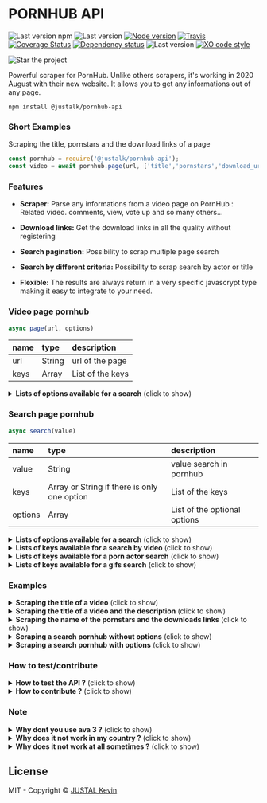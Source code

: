 # PORNHUB API

![Last version npm](https://img.shields.io/npm/v/@justalk/pornhub-api.svg?style=flat-square)
![Last version](https://img.shields.io/github/v/tag/justalk/pornhub-api.svg?style=flat-square)
[![Node version](https://img.shields.io/node/v/@justalk/pornhub-api.svg?style=flat-square)](https://www.npmjs.com/package/@justalk/pornhub-api)
[![Travis](https://img.shields.io/travis/com/justalk/pornhub-api.svg?style=flat-square)](https://travis-ci.com/github/JustalK/PORNHUB-API)
[![Coverage Status](https://coveralls.io/repos/github/JustalK/PORNHUB-API/badge.svg?branch=master&style=flat-square)](https://coveralls.io/github/JustalK/PORNHUB-API?branch=master)
[![Dependency status](http://img.shields.io/david/justalk/pornhub-api.svg?style=flat-square)](https://david-dm.org/justalk/pornhub-api.svg)
![Last version](https://img.shields.io/github/license/justalk/pornhub-api.svg?style=flat-square)
[![XO code style](https://img.shields.io/badge/code_style-XO-5ed9c7.svg?style=flat-square)](https://github.com/xojs/xo)

![Star the project](https://img.shields.io/github/stars/justalk/pornhub-api?style=social)

Powerful scraper for PornHub. Unlike others scrapers, it's working in 2020 August with their new website. It allows you to get any informations out of any page.

`npm install @justalk/pornhub-api`

### Short Examples

Scraping the title, pornstars and the download links of a page

```js
const pornhub = require('@justalk/pornhub-api');
const video = await pornhub.page(url, ['title','pornstars','download_urls']);
```

### Features

- **Scraper:** Parse any informations from a video page on PornHub : Related video. comments, view, vote up and so many others...

- **Download links:** Get the download links in all the quality without registering

- **Search pagination:** Possibility to scrap multiple page search

- **Search by different criteria:** Possibility to scrap search by actor or title

- **Flexible:** The results are always return in a very specific javascrypt type making it easy to integrate to your need.

### Video page pornhub

```js
async page(url, options)
```

| name | type | description |
| :--- | :---------- | :--- |
| url | String | url of the page |
| keys | Array | List of the keys |

<details>
  <summary><b>Lists of options available for a search</b> (click to show)</summary>

| name of key | return type | description |
| :--- | :---------- | :--- |
| title | String | Title |
| description | String | Description |
| views | Number | Number total of views |
| up_votes | Number | Number of up vote |
| down_votes | Number | Number of down vote |
| percent | Number | Percent of up vote |
| author | String | Name of the uploader |
| author_subscriber | Number | Number of subscriber of the uploader |
| pornstars | Array | Names of the pornstars |
| categories | Array | List of the names of the categories |
| tags | Array | List of the names of the tags |
| production | String | Type of production |
| duration | Number | Duration in second |
| number_of_comment | Number | Total number of comments |
| thumbnail_url | String | Url of the thumbnail |
| upload_date | Date | Date of upload |
| download_urls |  Object | List of download link by quality |
| comments |  Object | List of comments with additionnals informations |
| related_videos |  Object | List of related video with additionnals informations |

</details>

### Search page pornhub

```js
async search(value)
```

| name | type | description |
| :--- | :---------- | :--- |
| value | String | value search in pornhub |
| keys | Array or String if there is only one option | List of the keys |
| options | Array | List of the optional options |

<details>
  <summary><b>Lists of options available for a search</b> (click to show)</summary>

| name of options | return type | description |
| :--- | :---------- | :--- |
| page | Number | Number of page to scraper |
| production | String | Type of production targeted : homemade or professional |
| search | String | Type of search targeted : `video` or `pornstars` or `gifs` |

</details>


<details>
  <summary><b>Lists of keys available for a search by video</b> (click to show)</summary>

| name of keys | return type | description |
| :--- | :---------- | :--- |
| related_search | String | List of the related researches |
| related_pornstars | String | List of the related pornstars |

</details>

<details>
  <summary><b>Lists of keys available for a porn actor search</b> (click to show)</summary>

| name of keys | return type | description |
| :--- | :---------- | :--- |
| actor | String | Name of the actor |
| video_number | Number | Number of video of the actor |
| view_number | Number | Number of view of the actor |
| rank | Number | Rank of the actor |

</details>

<details>
  <summary><b>Lists of keys available for a gifs search</b> (click to show)</summary>

| name of keys | return type | description |
| :--- | :---------- | :--- |
| title | String | Title of the gif |
| thumbnail_url | String | Url of the thumbnail |
| link_mp4 | String | Url of the mp4 version |
| link_webm | String | Url of the webm version |

</details>

### Examples

<details>
  <summary><b>Scraping the title of a video</b> (click to show)</summary>

```js
const pornhub = require('@justalk/pornhub-api');
const video = await pornhub.page(url, ['title']);
```


```json
{
	"title": "Name of the video"
}
```

</details>

<details>
  <summary><b>Scraping the title of a video and the description</b> (click to show)</summary>

```js
const pornhub = require('@justalk/pornhub-api');
const video = await pornhub.page(url, ['title','description']);
```

```json
{
	"title": "Name of the video",
	"description": "Description of the video"
}
```

</details>

<details>
  <summary><b>Scraping the name of the pornstars and the downloads links</b> (click to show)</summary>

```js
const pornhub = require('@justalk/pornhub-api');
const video = await pornhub.page(url, ['title','pornstars','download_urls']);
```

```json
{
	"title": "Title of the video",
	"pornstars": ["Sophie A","Rocco B"],
	"download_urls": {
		"720" : "https://p.com/link1",
		"480" : "https://p.com/link2",
		"360" : "https://p.com/link3"
	}
}
```

</details>

<details>
  <summary><b>Scraping a search pornhub without options</b> (click to show)</summary>

```js
const pornhub = require('@justalk/pornhub-api');
const video = await pornhub.search("Aa",["title","link","premium","hd"]);
```

```json
[{
	"link": "https://p.com/link1",
	"title": "Title of the video",
	"hd": true,
	"premium": true
},{
	"link": "https://p.com/link2",
	"title": "Title of the video",
	"hd": false,
	"premium": false
}]
```

</details>

<details>
  <summary><b>Scraping a search pornhub with options</b> (click to show)</summary>

```js
const pornhub = require('@justalk/pornhub-api');
const video = await pornhub.search("Aa",["actor","rank"],{production: 'homemade', search: 'pornstars'});
```

```json
[{
	"actor": "Herica Alue",
	"rank": 8005,
},{
	"actor": "Robert Laach",
	"rank": 60
},{
	"actor": "Aalix Lolo",
	"rank": 6500
}]
```

</details>

### How to test/contribute

<details>
  <summary><b>How to test the API ?</b> (click to show)</summary>

For testing, install the node project and run the test command.

```shell
node install
npm test
```

Also, you can use the command under for running the test without the linter

```shell
npm run test-no
```

The tests are not execute on pornhub directly, the calls to pornhub are all mock with `nock` to save html page of pornhub.
It has been done for having page that wont evolve through time. By example, if a comment is added on the real link, the tests will still be ok.

</details>

<details>
  <summary><b>How to contribute ?</b> (click to show)</summary>

Any contribution is welcomed !

If you find an issue or just want to add your stone to the castle :

1. Open an issue
2. Fork the repository
3. Create a new branch
4. Pull Request your change
5. Wait until I check your code
6. Merge and add your name on this page forever !

</details>

### Note

<details>
  <summary><b>Why dont you use ava 3 ?</b> (click to show)</summary>
The version of ava is limited to 2.4.0 because the ESM is not yet compatible on ava 3. I am waiting to upgrade.
</details>
<details>
  <summary><b>Why does it not work in my country ?</b> (click to show)</summary>
If pornhub is blocked in your country, the API will obviously not work. You will need a proxy.
</details>
<details>
  <summary><b>Why does it not work at all sometimes ?</b> (click to show)</summary>
Pornuhub has a scraper protection, if you scrap the website violently (let say hundreds pages in 10 seconds), your ip will be flag as a bot for few minute. Please be gentle with pornhub's server !
</details>

## License

MIT - Copyright &copy; [JUSTAL Kevin](https://teamkd.online/)
